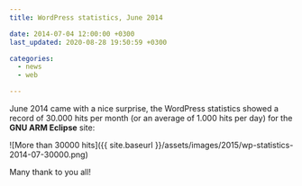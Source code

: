 ```yaml
---
title: WordPress statistics, June 2014

date: 2014-07-04 12:00:00 +0300
last_updated: 2020-08-28 19:50:59 +0300

categories:
  - news
  - web

---
```


June 2014 came with a nice surprise, the WordPress statistics showed a record of 30.000 hits per month (or an average of 1.000 hits per day) for the **GNU ARM Eclipse** site:

![More than 30000 hits]({{ site.baseurl }}/assets/images/2015/wp-statistics-2014-07-30000.png)

Many thank to you all!

